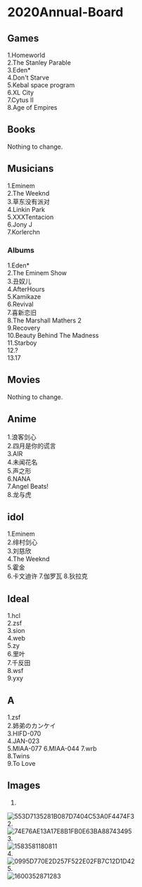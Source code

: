 # 2020Annual-Board

## Games
1.Homeworld  
2.The Stanley Parable  
3.Eden*  
4.Don't Starve  
5.Kebal space program  
6.XL City  
7.Cytus II  
8.Age of Empires  

## Books
Nothing to change.
 
## Musicians
1.Eminem  
2.The Weeknd  
3.草东没有派对  
4.Linkin Park  
5.XXXTentacion  
6.Jony J  
7.Korlerchn  

### Albums
1.Eden*  
2.The Eminem Show  
3.丑奴儿    
4.AfterHours  
5.Kamikaze  
6.Revival   
7.喜新恋旧  
8.The Marshall Mathers 2  
9.Recovery  
10.Beauty Behind The Madness   
11.Starboy  
12.?  
13.17  

## Movies
Nothing to change.

## Anime 
1.浪客剑心   
2.四月是你的谎言    
3.AIR  
4.未闻花名  
5.声之形  
6.NANA   
7.Angel Beats!  
8.龙与虎

## idol
1.Eminem  
2.绯村剑心  
3.刘慈欣  
4.The Weeknd  
5.霍金  
6.卡文迪许
7.伽罗瓦
8.狄拉克

## Ideal
1.hcl  
2.zsf  
3.sion  
4.web  
5.zy  
6.里叶  
7.千反田  
8.wsf  
9.yxy  

## A
1.zsf  
2.姉弟のカンケイ  
3.HIFD-070  
4.JAN-023  
5.MIAA-077 
6.MIAA-044
7.wrb  
8.Twins  
9.To Love  

## Images
1.   
![553D7135281B087D7404C53A0F4474F3](https://user-images.githubusercontent.com/92503302/197405982-08595f1c-f3fa-4d3b-83f7-2ae51d1803e0.jpg)  
2.  
![74E76AE13A17E8B1FB0E63BA88743495](https://user-images.githubusercontent.com/92503302/197406022-e4106f76-81ac-4650-b63e-d931d88a85f3.jpg)  
3.  
![1583581180811](https://user-images.githubusercontent.com/92503302/197406046-7504a487-8ada-4139-81d9-4586e8985ead.jpg)  
4.  
![0995D770E2D257F522E02FB7C12D1D42](https://user-images.githubusercontent.com/92503302/197406074-8127fdcf-5ee0-492b-9ab1-c3cb151f116e.jpg)  
5.  
![1600352871283](https://user-images.githubusercontent.com/92503302/197406053-00966053-a440-4af9-a28a-3898a8c4b8e3.jpeg)  


